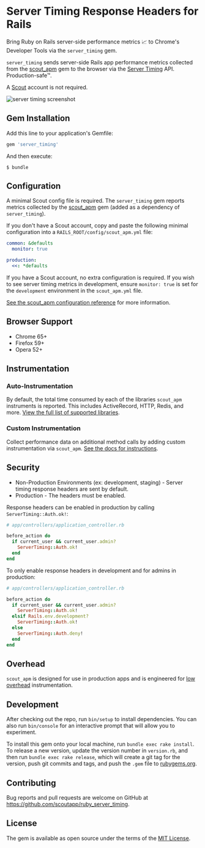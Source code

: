 # Server Timing Response Headers for Rails

Bring Ruby on Rails server-side performance metrics 📈 to Chrome's Developer Tools via the `server_timing` gem. 

`server_timing` sends server-side Rails app performance metrics collected from the [scout_apm](https://github.com/scoutapp/scout_apm_ruby) gem to the browser via the [Server Timing](https://w3c.github.io/server-timing/) API. Production-safe™. 

A [Scout](https://scoutapp.com) account is not required.

![server timing screenshot](https://s3-us-west-1.amazonaws.com/scout-blog/ruby_server_timing.png?x)

## Gem Installation

Add this line to your application's Gemfile:

```ruby
gem 'server_timing'
```

And then execute:

    $ bundle

## Configuration

A minimal Scout config file is required. The `server_timing` gem reports metrics collected by the [scout_apm](https://github.com/scoutapp/scout_apm_ruby) gem (added as a dependency of `server_timing`).

If you don't have a Scout account, copy and paste the following minimal configuration into a `RAILS_ROOT/config/scout_apm.yml` file:

```yaml
common: &defaults
  monitor: true

production:
  <<: *defaults
```

If you have a Scout account, no extra configuration is required. If you wish to see server timing metrics in development, ensure `monitor: true` is set for the `development` environment in the `scout_apm.yml` file.

[See the scout_apm configuration reference](http://help.apm.scoutapp.com/#ruby-configuration-options) for more information.

## Browser Support

- Chrome 65+
- Firefox 59+
- Opera 52+

## Instrumentation

### Auto-Instrumentation

By default, the total time consumed by each of the libraries `scout_apm` instruments is reported. This includes ActiveRecord, HTTP, Redis, and more. [View the full list of supported libraries](http://help.apm.scoutapp.com/#ruby-instrumented-libs). 

### Custom Instrumentation

Collect performance data on additional method calls by adding custom instrumentation via `scout_apm`. [See the docs for instructions](http://help.apm.scoutapp.com/#ruby-custom-instrumentation).

## Security

* Non-Production Environments (ex: development, staging) - Server timing response headers are sent by default. 
* Production - The headers must be enabled.

Response headers can be enabled in production by calling `ServerTiming::Auth.ok!`:

```ruby
# app/controllers/application_controller.rb

before_action do
  if current_user && current_user.admin?
    ServerTiming::Auth.ok!
  end
end
```

To only enable response headers in development and for admins in production:

```ruby
# app/controllers/application_controller.rb

before_action do
  if current_user && current_user.admin?
    ServerTiming::Auth.ok!
  elsif Rails.env.development?
    ServerTiming::Auth.ok!
  else
    ServerTiming::Auth.deny!
  end
end
```

## Overhead

`scout_apm` is designed for use in production apps and is engineered for [low overhead](http://blog.scoutapp.com/articles/2016/02/07/overhead-benchmarks-new-relic-vs-scout) instrumentation.

## Development

After checking out the repo, run `bin/setup` to install dependencies. You can also run `bin/console` for an interactive prompt that will allow you to experiment.

To install this gem onto your local machine, run `bundle exec rake install`. To release a new version, update the version number in `version.rb`, and then run `bundle exec rake release`, which will create a git tag for the version, push git commits and tags, and push the `.gem` file to [rubygems.org](https://rubygems.org).

## Contributing

Bug reports and pull requests are welcome on GitHub at https://github.com/scoutapp/ruby_server_timing.


## License

The gem is available as open source under the terms of the [MIT License](http://opensource.org/licenses/MIT).

